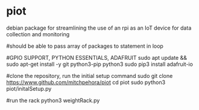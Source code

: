 # piot
 debian package for streamlining the use of an rpi as an IoT device for data collection and monitoring

#should be able to pass array of packages to statement in loop


#GPIO SUPPORT, PYTHON ESSENTIALS, ADAFRUIT
sudo apt update && sudo apt-get install -y git python3-pip python3
sudo pip3 install adafruit-io 


#clone the repository, run the initial setup command
sudo git clone https://www.github.com/mitchpehora/piot
cd piot
sudo python3 piot/initalSetup.py

#run the rack
python3 weightRack.py
